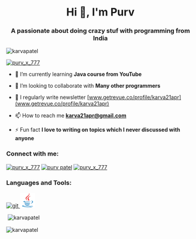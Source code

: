 <h1 align="center">Hi 👋, I'm Purv</h1>
<h3 align="center">A passionate about doing crazy stuf with programming from India</h3>

<p align="left"> <img src="https://komarev.com/ghpvc/?username=karvapatel&label=Profile%20views&color=0e75b6&style=flat" alt="karvapatel" /> </p>

<p align="left"> <a href="https://twitter.com/purv_x_777" target="blank"><img src="https://img.shields.io/twitter/follow/purv_x_777?logo=twitter&style=for-the-badge" alt="purv_x_777" /></a> </p>

- 🌱 I’m currently learning **Java course from YouTube**

- 👯 I’m looking to collaborate with **Many other programmers**

- 📝 I regularly write newsletter [www.getrevue.co/profile/karva21apr](www.getrevue.co/profile/karva21apr)

- 📫 How to reach me **karva21apr@gmail.com**

- ⚡ Fun fact **I love to writing on topics which I never discussed with anyone**

<h3 align="left">Connect with me:</h3>
<p align="left">
<a href="https://twitter.com/purv_x_777" target="blank"><img align="center" src="https://raw.githubusercontent.com/rahuldkjain/github-profile-readme-generator/master/src/images/icons/Social/twitter.svg" alt="purv_x_777" height="30" width="40" /></a>
<a href="https://fb.com/purv patel" target="blank"><img align="center" src="https://raw.githubusercontent.com/rahuldkjain/github-profile-readme-generator/master/src/images/icons/Social/facebook.svg" alt="purv patel" height="30" width="40" /></a>
<a href="https://instagram.com/purv_x_777" target="blank"><img align="center" src="https://raw.githubusercontent.com/rahuldkjain/github-profile-readme-generator/master/src/images/icons/Social/instagram.svg" alt="purv_x_777" height="30" width="40" /></a>
</p>

<h3 align="left">Languages and Tools:</h3>
<p align="left"> <a href="https://git-scm.com/" target="_blank" rel="noreferrer"> <img src="https://www.vectorlogo.zone/logos/git-scm/git-scm-icon.svg" alt="git" width="40" height="40"/> </a> <a href="https://www.java.com" target="_blank" rel="noreferrer"> <img src="https://raw.githubusercontent.com/devicons/devicon/master/icons/java/java-original.svg" alt="java" width="40" height="40"/> </a> </p>

<p>&nbsp;<img align="center" src="https://github-readme-stats.vercel.app/api?username=karvapatel&show_icons=true&locale=en" alt="karvapatel" /></p>

<p><img align="center" src="https://github-readme-streak-stats.herokuapp.com/?user=karvapatel&" alt="karvapatel" /></p>
